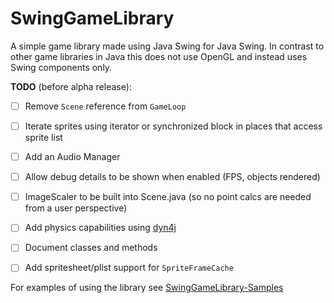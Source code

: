 # SwingGameLibrary
A simple game library made using Java Swing for Java Swing.
In contrast to other game libraries in Java this does not use OpenGL and instead uses Swing components only.

**TODO** (before alpha release):
- [ ] Remove `Scene` reference from `GameLoop`
- [ ] Iterate sprites using iterator or synchronized block in places that access sprite list
- [ ] Add an Audio Manager
- [ ] Allow debug details to be shown when enabled (FPS, objects rendered)
- [ ] ImageScaler to be built into Scene.java (so no point calcs are needed from a user perspective)
- [ ] Add physics capabilities using [dyn4j](https://github.com/dyn4j/dyn4j)
- [ ] Document classes and methods
- [ ] Add spritesheet/plist support for `SpriteFrameCache`


For examples of using the library see [SwingGameLibrary-Samples
](https://github.com/davidkroukamp/swinggamelibrary-samples)
